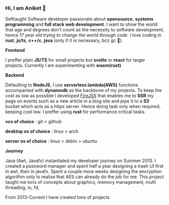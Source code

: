### Hi, I am Aniket 👻

Selftaught Software developer passionate about **opensource**, **systems programming** and **full stack web development**. I want to show the world that age and degrees don't count as the necessity to software development, hence *17 year old trying to change the world through code*. I love coding in **rust**, **js/ts**, **c++/c**, **java** (only if it is necessary, bcz gc 🤢).


**Frontend**

I preffer plain **JS/TS** for small projects but **svelte** or **react** for larger projects. Currently I am experimenting with **wasm(rust)**

**Backend**

Defaulting to **NodeJS**, I use **serverless lambda(AWS)** functions accompanied with **dynamodb** as the backbone of my projects. To keep the cost as low as possible I developed [FireJSX](https://www.npmjs.com/package/firejsx) that enables me to **SSR** my page on events such as a new article in a blog site and pipe it to a **S3** bucket which acts as a https server. Hence doing task only when required, keeping cost low. I preffer using **rust** for performance critical tasks.

**vcs of choice** : git > github

**desktop os of choice** : linux > arch

**server os of choice** : linux > debin > ubuntu

**Journey**

Java (Awt, Javafx) instantiated my developer journey on Summer 2013. I created a password manager and spent half a year designing a trash UI first in awt, then in javafx. Spent a couple more weeks designing the encryption algorithm only to realise that AES can already do the job for me. This project taught me tons of concepts about graphics, memory management, multi threading, io, fd,

From 2013-Current I have created tons of projects
